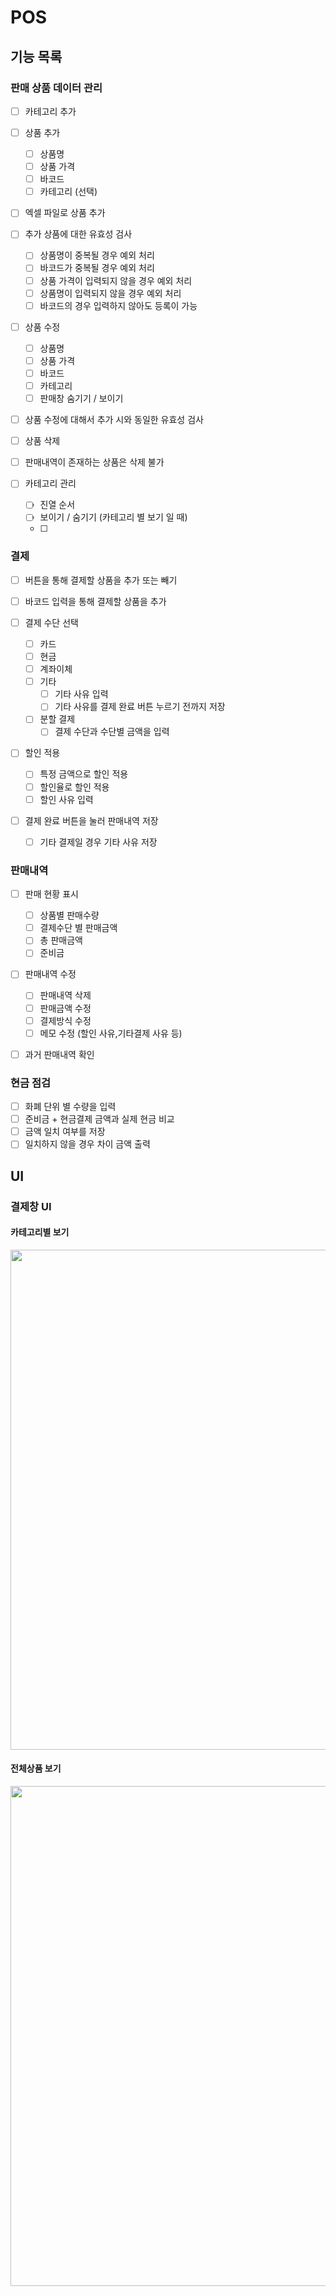 # POS

## 기능 목록

### 판매 상품 데이터 관리

- [ ] 카테고리 추가
- [ ] 상품 추가

  - [ ] 상품명
  - [ ] 상품 가격
  - [ ] 바코드
  - [ ] 카테고리 (선택)

- [ ] 엑셀 파일로 상품 추가

- [ ] 추가 상품에 대한 유효성 검사

  - [ ] 상품명이 중복될 경우 예외 처리
  - [ ] 바코드가 중복될 경우 예외 처리
  - [ ] 상품 가격이 입력되지 않을 경우 예외 처리
  - [ ] 상품명이 입력되지 않을 경우 예외 처리
  - [ ] 바코드의 경우 입력하지 않아도 등록이 가능

- [ ] 상품 수정

  - [ ] 상품명
  - [ ] 상품 가격
  - [ ] 바코드
  - [ ] 카테고리
  - [ ] 판매창 숨기기 / 보이기

- [ ] 상품 수정에 대해서 추가 시와 동일한 유효성 검사

- [ ] 상품 삭제
- [ ] 판매내역이 존재하는 상품은 삭제 불가

- [ ] 카테고리 관리
  - [ ] 진열 순서
  - [ ] 보이기 / 숨기기 (카테고리 별 보기 일 때)
  - [ ]

### 결제

- [ ] 버튼을 통해 결제할 상품을 추가 또는 빼기
- [ ] 바코드 입력을 통해 결제할 상품을 추가

- [ ] 결제 수단 선택

  - [ ] 카드
  - [ ] 현금
  - [ ] 계좌이체
  - [ ] 기타
    - [ ] 기타 사유 입력
    - [ ] 기타 사유를 결제 완료 버튼 누르기 전까지 저장
  - [ ] 분할 결제
    - [ ] 결제 수단과 수단별 금액을 입력

- [ ] 할인 적용
  - [ ] 특정 금액으로 할인 적용
  - [ ] 할인율로 할인 적용
  - [ ] 할인 사유 입력
- [ ] 결제 완료 버튼을 눌러 판매내역 저장
  - [ ] 기타 결제일 경우 기타 사유 저장

### 판매내역

- [ ] 판매 현황 표시

  - [ ] 상품별 판매수량
  - [ ] 결제수단 별 판매금액
  - [ ] 총 판매금액
  - [ ] 준비금

- [ ] 판매내역 수정

  - [ ] 판매내역 삭제
  - [ ] 판매금액 수정
  - [ ] 결제방식 수정
  - [ ] 메모 수정 (할인 사유,기타결제 사유 등)

- [ ] 과거 판매내역 확인

### 현금 점검

- [ ] 화폐 단위 별 수량을 입력
- [ ] 준비금 + 현금결제 금액과 실제 현금 비교
- [ ] 금액 일치 여부를 저장
- [ ] 일치하지 않을 경우 차이 금액 출력

## UI

### 결제창 UI

#### 카테고리별 보기

<image src="./payment_view1.jpg" width="800px">

#### 전체상품 보기

<image src="./payment_view2.jpg" width="800px">
